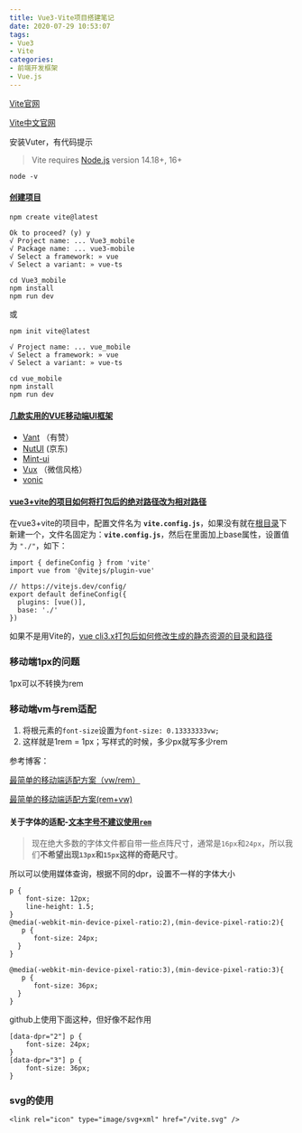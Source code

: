 ```yaml
---
title: Vue3-Vite项目搭建笔记
date: 2020-07-29 10:53:07
tags:
- Vue3
- Vite
categories:
- 前端开发框架
- Vue.js
---
```


[Vite官网](https://vitejs.dev/)

[Vite中文官网](https://vitejs.cn/)

安装Vuter，有代码提示

> Vite requires [Node.js](https://nodejs.org/en/) version 14.18+, 16+

```
node -v
```

#### [创建项目](https://vitejs.dev/guide/#scaffolding-your-first-vite-project)

```
npm create vite@latest
```

```
Ok to proceed? (y) y
√ Project name: ... Vue3_mobile
√ Package name: ... vue3-mobile
√ Select a framework: » vue
√ Select a variant: » vue-ts
```

```
cd Vue3_mobile
npm install   
npm run dev
```

或

```
npm init vite@latest
```

```
√ Project name: ... vue_mobile
√ Select a framework: » vue
√ Select a variant: » vue-ts
```

```
cd vue_mobile
npm install
npm run dev
```



#### [几款实用的VUE移动端UI框架](https://wenku.baidu.com/view/c4b466ee5cbfc77da26925c52cc58bd6318693d5.html)

- [Vant](https://vant-contrib.gitee.io/vant/#/zh-CN) （有赞）
- [NutUI](https://nutui.jd.com/#/)   (京东)
- [Mint-ui](http://mint-ui.github.io/docs/#/)
- [Vux](https://doc.vux.li/zh-CN/vux-loader/plugins.html)  （微信风格）
- [vonic](https://vonic.ai/#features)

#### [vue3+vite的项目如何将打包后的绝对路径改为相对路径](https://blog.csdn.net/zy21131437/article/details/125861170)

在vue3+vite的项目中，配置文件名为 **`vite.config.js`**，如果没有就在[根目录](https://so.csdn.net/so/search?q=根目录&spm=1001.2101.3001.7020)下新建一个，文件名固定为：**`vite.config.js`**，然后在里面加上base属性，设置值为 `"./"`，如下：

```
import { defineConfig } from 'vite'
import vue from '@vitejs/plugin-vue'

// https://vitejs.dev/config/
export default defineConfig({
  plugins: [vue()],
  base: './'
})
```

如果不是用Vite的，[vue cli3.x打包后如何修改生成的静态资源的目录和路径](https://www.jb51.net/article/243243.htm)



### 移动端1px的问题

1px可以不转换为rem



### 移动端vm与rem适配

1. 将根元素的`font-size`设置为`font-size: 0.13333333vw;`
2. 这样就是1rem = 1px；写样式的时候，多少px就写多少rem

参考博客：

[最简单的移动端适配方案（vw/rem）](https://blog.csdn.net/qq_38990451/article/details/107382146?app_version=5.6.1&csdn_share_tail={"type"%3A"blog"%2C"rType"%3A"article"%2C"rId"%3A"107382146"%2C"source"%3A"winney07"}&ctrtid=M0aIM&utm_source=app)

[最简单的移动端适配方案(rem+vw)](https://blog.csdn.net/sky2714/article/details/80849863?app_version=5.6.1&csdn_share_tail={"type"%3A"blog"%2C"rType"%3A"article"%2C"rId"%3A"80849863"%2C"source"%3A"winney07"}&ctrtid=keW0g&utm_source=app)



#### 关于字体的适配-[文本字号不建议使用`rem`](https://github.com/amfe/article/issues/17)

> 现在绝大多数的字体文件都自带一些点阵尺寸，通常是`16px`和`24px`，所以我们**不希望出现`13px`和`15px`这样的奇葩尺寸**。

所以可以使用媒体查询，根据不同的dpr，设置不一样的字体大小

```
p {
    font-size: 12px; 
    line-height: 1.5;
}
@media(-webkit-min-device-pixel-ratio:2),(min-device-pixel-ratio:2){
   p {
      font-size: 24px;
  }
}

@media(-webkit-min-device-pixel-ratio:3),(min-device-pixel-ratio:3){
   p {
      font-size: 36px;
  }
}
```

github上使用下面这种，但好像不起作用

```
[data-dpr="2"] p {
    font-size: 24px;
}
[data-dpr="3"] p {
    font-size: 36px;
}
```

### svg的使用

```
<link rel="icon" type="image/svg+xml" href="/vite.svg" />
```

